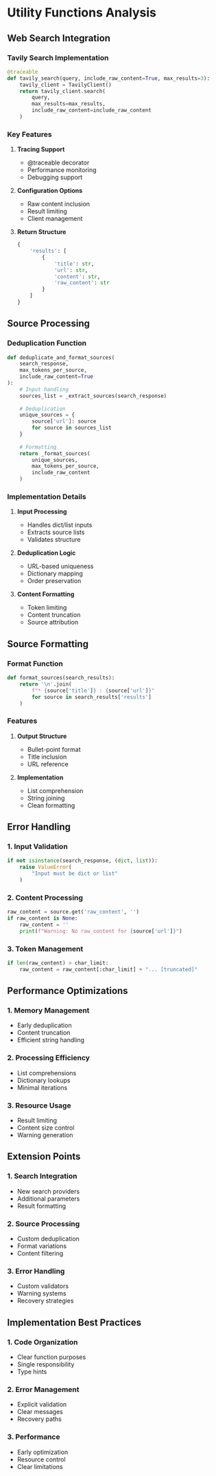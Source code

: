 # Utility Functions Analysis

## Web Search Integration

### Tavily Search Implementation
```python
@traceable
def tavily_search(query, include_raw_content=True, max_results=3):
    tavily_client = TavilyClient()
    return tavily_client.search(
        query,
        max_results=max_results,
        include_raw_content=include_raw_content
    )
```

### Key Features
1. **Tracing Support**
   - @traceable decorator
   - Performance monitoring
   - Debugging support

2. **Configuration Options**
   - Raw content inclusion
   - Result limiting
   - Client management

3. **Return Structure**
   ```python
   {
       'results': [
           {
               'title': str,
               'url': str,
               'content': str,
               'raw_content': str
           }
       ]
   }
   ```

## Source Processing

### Deduplication Function
```python
def deduplicate_and_format_sources(
    search_response,
    max_tokens_per_source,
    include_raw_content=True
):
    # Input handling
    sources_list = _extract_sources(search_response)
    
    # Deduplication
    unique_sources = {
        source['url']: source
        for source in sources_list
    }
    
    # Formatting
    return _format_sources(
        unique_sources,
        max_tokens_per_source,
        include_raw_content
    )
```

### Implementation Details
1. **Input Processing**
   - Handles dict/list inputs
   - Extracts source lists
   - Validates structure

2. **Deduplication Logic**
   - URL-based uniqueness
   - Dictionary mapping
   - Order preservation

3. **Content Formatting**
   - Token limiting
   - Content truncation
   - Source attribution

## Source Formatting

### Format Function
```python
def format_sources(search_results):
    return '\n'.join(
        f"* {source['title']} : {source['url']}"
        for source in search_results['results']
    )
```

### Features
1. **Output Structure**
   - Bullet-point format
   - Title inclusion
   - URL reference

2. **Implementation**
   - List comprehension
   - String joining
   - Clean formatting

## Error Handling

### 1. Input Validation
```python
if not isinstance(search_response, (dict, list)):
    raise ValueError(
        "Input must be dict or list"
    )
```

### 2. Content Processing
```python
raw_content = source.get('raw_content', '')
if raw_content is None:
    raw_content = ''
    print(f"Warning: No raw_content for {source['url']}")
```

### 3. Token Management
```python
if len(raw_content) > char_limit:
    raw_content = raw_content[:char_limit] + "... [truncated]"
```

## Performance Optimizations

### 1. Memory Management
- Early deduplication
- Content truncation
- Efficient string handling

### 2. Processing Efficiency
- List comprehensions
- Dictionary lookups
- Minimal iterations

### 3. Resource Usage
- Result limiting
- Content size control
- Warning generation

## Extension Points

### 1. Search Integration
- New search providers
- Additional parameters
- Result formatting

### 2. Source Processing
- Custom deduplication
- Format variations
- Content filtering

### 3. Error Handling
- Custom validators
- Warning systems
- Recovery strategies

## Implementation Best Practices

### 1. Code Organization
- Clear function purposes
- Single responsibility
- Type hints

### 2. Error Management
- Explicit validation
- Clear messages
- Recovery paths

### 3. Performance
- Early optimization
- Resource control
- Clear limitations
